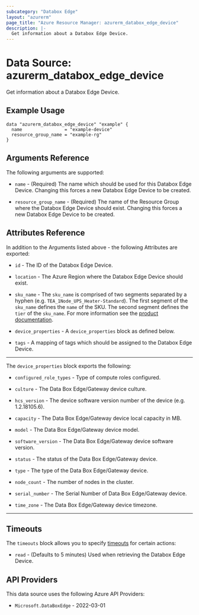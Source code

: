 ```yaml
---
subcategory: "Databox Edge"
layout: "azurerm"
page_title: "Azure Resource Manager: azurerm_databox_edge_device"
description: |-
  Get information about a Databox Edge Device.
---
```


# Data Source: azurerm_databox_edge_device

Get information about a Databox Edge Device.

## Example Usage

```hcl
data "azurerm_databox_edge_device" "example" {
  name                = "example-device"
  resource_group_name = "example-rg"
}
```

## Arguments Reference

The following arguments are supported:

* `name` - (Required) The name which should be used for this Databox Edge Device. Changing this forces a new Databox Edge Device to be created.

* `resource_group_name` - (Required) The name of the Resource Group where the Databox Edge Device should exist. Changing this forces a new Databox Edge Device to be created.

## Attributes Reference

In addition to the Arguments listed above - the following Attributes are exported:

* `id` - The ID of the Databox Edge Device.

* `location` - The Azure Region where the Databox Edge Device should exist.

* `sku_name` - The `sku_name` is comprised of two segments separated by a hyphen (e.g. `TEA_1Node_UPS_Heater-Standard`). The first segment of the `sku_name` defines the `name` of the SKU. The second segment defines the `tier` of the `sku_name`. For more information see the [product documentation]("https://docs.microsoft.com/dotnet/api/microsoft.azure.management.databoxedge.models.sku?view=azure-dotnet"). 

* `device_properties` - A `device_properties` block as defined below.

* `tags` - A mapping of tags which should be assigned to the Databox Edge Device.

---

The `device_properties` block exports the following:

* `configured_role_types` - Type of compute roles configured.

* `culture` - The Data Box Edge/Gateway device culture.

* `hcs_version` - The device software version number of the device (e.g. 1.2.18105.6).

* `capacity` - The Data Box Edge/Gateway device local capacity in MB.

* `model` - The Data Box Edge/Gateway device model.

* `software_version` - The Data Box Edge/Gateway device software version.

* `status` - The status of the Data Box Edge/Gateway device.

* `type` - The type of the Data Box Edge/Gateway device.

* `node_count` - The number of nodes in the cluster.

* `serial_number` - The Serial Number of Data Box Edge/Gateway device.

* `time_zone` - The Data Box Edge/Gateway device timezone.

---

## Timeouts

The `timeouts` block allows you to specify [timeouts](https://developer.hashicorp.com/terraform/language/resources/configure#define-operation-timeouts) for certain actions:

* `read` - (Defaults to 5 minutes) Used when retrieving the Databox Edge Device.

## API Providers
<!-- This section is generated, changes will be overwritten -->
This data source uses the following Azure API Providers:

* `Microsoft.DataBoxEdge` - 2022-03-01
